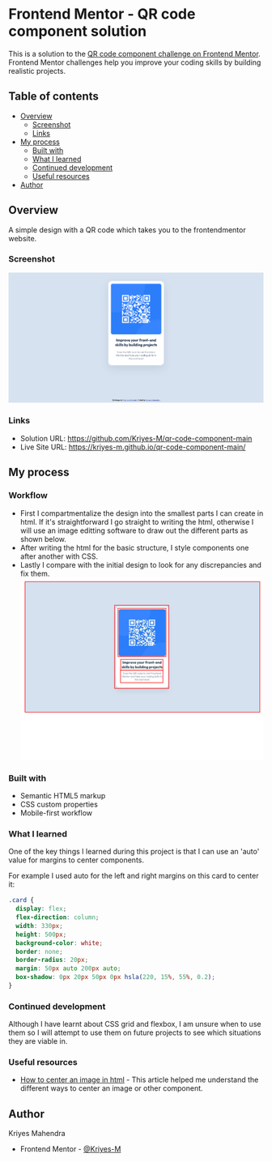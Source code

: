 # Frontend Mentor - QR code component solution

This is a solution to the [QR code component challenge on Frontend Mentor](https://www.frontendmentor.io/challenges/qr-code-component-iux_sIO_H). Frontend Mentor challenges help you improve your coding skills by building realistic projects. 

## Table of contents

- [Overview](#overview)
  - [Screenshot](#screenshot)
  - [Links](#links)
- [My process](#my-process)
  - [Built with](#built-with)
  - [What I learned](#what-i-learned)
  - [Continued development](#continued-development)
  - [Useful resources](#useful-resources)
- [Author](#author)


## Overview

A simple design with a QR code which takes you to the frontendmentor website.

### Screenshot

![Screenshot](./images/Frontend-Mentor-QR-code-component.png)

### Links

- Solution URL: https://github.com/Kriyes-M/qr-code-component-main
- Live Site URL: https://kriyes-m.github.io/qr-code-component-main/

## My process

### Workflow

- First I compartmentalize the design into the smallest parts I can create in html. If it's straightforward I go straight to writing the html, otherwise I will use an image editting software to draw out the different parts as shown below.
- After writing the html for the basic structure, I style components one after another with CSS.
- Lastly I compare with the initial design to look for any discrepancies and fix them.
![Screenshot](images/qr-code-design-compartmentalized.png)

### Built with

- Semantic HTML5 markup
- CSS custom properties
- Mobile-first workflow

### What I learned

One of the key things I learned during this project is that I can use an 'auto' value for margins to center components.

For example I used auto for the left and right margins on this card to center it:

```css
.card {
  display: flex;
  flex-direction: column;
  width: 330px;
  height: 500px;
  background-color: white;
  border: none;
  border-radius: 20px;
  margin: 50px auto 200px auto;
  box-shadow: 0px 20px 50px 0px hsla(220, 15%, 55%, 0.2);
}
```

### Continued development

Although I have learnt about CSS grid and flexbox, I am unsure when to use them so I will attempt to use them on future projects to see which situations they are viable in.

### Useful resources

- [How to center an image in html](https://blog.hubspot.com/website/center-an-image-in-html) - This article helped me understand the different ways to center an image or other component.

## Author
Kriyes Mahendra
- Frontend Mentor - [@Kriyes-M](https://www.frontendmentor.io/profile/Kriyes-M)
